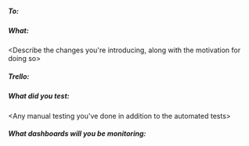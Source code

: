 ##### *To:*
<Tag reviewers and any interested parties>

##### *What:*
<Describe the changes you're introducing, along with the motivation for doing so>

##### *Trello:*
<Link to the Trello card for this PR or use the Trello/GitHub integration and remove this>

##### *What did you test:*
<Any manual testing you've done in addition to the automated tests>

##### *What dashboards will you be monitoring:*
<Link to the dashboards (https://app.datadoghq.com/dash/list) you'll monitor when you release>
